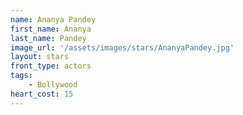 ```yaml
---
name: Ananya Pandey
first_name: Ananya 
last_name: Pandey
image_url: '/assets/images/stars/AnanyaPandey.jpg'
layout: stars
front_type: actors
tags: 
    - Bollywood
heart_cost: 15
---
```

